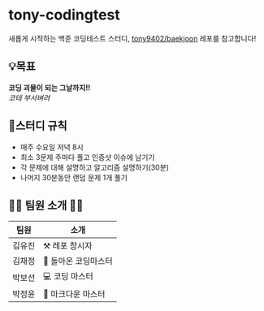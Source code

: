 # tony-codingtest

새롭게 시작하는 백준 코딩테스트 스터디, [tony9402/baekjoon](https://github.com/tony9402/baekjoon) 레포를 참고합니다!
## 💡목표
**코딩 괴물이 되는 그날까지!!**  
_코테 부서벼려_



## 🧵스터디 규칙
- 매주 수요일 저녁 8시
- 최소 3문제 주마다 풀고 인증샷 이슈에 남기기
- 각 문제에 대해 설명하고 알고리즘 설명하기(30분)
- 나머지 30분동안 랜덤 문제 1개 풀기 



## 🐤🐤️ 팀원 소개 🐤🐤
|팀원| 소개           |
|---|--------------|
|김유진| ⚒️ 레포 창시자    |
|김채정| 👻 돌아온 코딩마스터 |
|박보선| 💻 코딩 마스터    |
|박정윤| 🎨 마크다운 마스터  |


